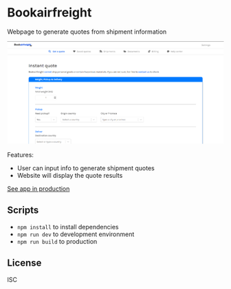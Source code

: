 # Bookairfreight
Webpage to generate quotes from shipment information

![Bookairfreight Capture](.readme-static/capture.png)

Features:

* User can input info to generate shipment quotes
* Website will display the quote results

[See app in production](https://bookairfreight-alg.netlify.app)

## Scripts

* `npm install` to install dependencies
* `npm run dev` to development environment
* `npm run build` to production

## License

ISC

